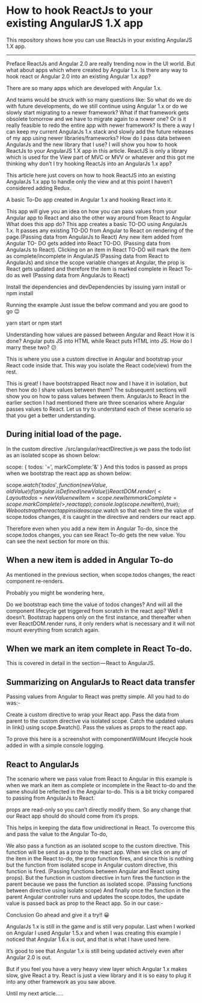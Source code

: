 # How to hook ReactJs to your existing AngularJS 1.X app

This repository shows how you can use ReactJs in your existing AngularJS 1.X app.

----------

Preface
ReactJs and Angular 2.0 are really trending now in the UI world. But what about apps which where created by Angular 1.x. Is there any way to hook react or Angular 2.0 into an existing Angular 1.x app?

There are so many apps which are developed with Angular 1.x.

And teams would be struck with so many questions like:
So what do we do with future developments, do we still continue using Angular 1.x or do we slowly start migrating to a newer framework?
What if that framework gets obsolete tomorrow and we have to migrate again to a newer one?
Or is it really feasible to redo the entire app with newer framework?
Is there a way I can keep my current AngularJs 1.x stack and slowly add the future releases of my app using newer libraries/frameworks?
How do I pass data between AngularJs and the new library that I use?
I will show you how to hook ReactJs to your AngularJS 1.X app in this article.
ReactJS is only a library which is used for the View part of MVC or MVV or whatever and this got me thinking why don’t I try hooking ReactJs into an AngularJs 1.x app?

This article here just covers on how to hook ReactJS into an existing AngularJs 1.x app to handle only the view and at this point I haven’t considered adding Redux.

A basic To-Do app created in Angular 1.x and hooking React into it.

This app will give you an idea on how you can pass values from your Angular app to React and also the other way around from React to Angular
What does this app do?
This app creates a basic TO-DO using AngularJs 1.x.
It passes any existing TO-DO from Angular to React on rendering of the page.(Passing data from AngularJs to React)
Any new item added from Angular TO- DO gets added into React TO-DO. (Passing data from AngularJs to React).
Clicking on an item in React TO-DO will mark the item as complete/incomplete in AngularJS (Passing data from React to AngularJs) and since the scope variable changes at Angular, the prop is React gets updated and therefore the item is marked complete in React To-do as well (Passing data from AngularJs to React)

Install the dependencies and devDependencies by issuing yarn install or npm install

Running the example
Just issue the below command and you are good to go 😉

yarn start or npm start

Understanding how values are passed between Angular and React
How it is done?
Angular puts JS into HTML while React puts HTML into JS. How do I marry these two? 😕

This is where you use a custom directive in Angular and bootstrap your React code inside that. This way you isolate the React code(view) from the rest.

This is great! I have bootstrapped React now and I have it in isolation, but then how do I share values between them? The subsequent sections will show you on how to pass values between them.
AngularJs to React
In the earlier section I had mentioned there are three scenarios where Angular passes values to React. Let us try to understand each of these scenario so that you get a better understanding.

During initial load of the page.
---------------------------------
In the custom directive ./src/angular/reactDirective.js we pass the todo list as an isolated scope as shown below:

scope: {
        todos: '=',
        markComplete:'&'
      }
And this todos is passed as props when we bootstrap the react app as shown below:

scope.$watch('todos', function(newValue, oldValue) {
                if (angular.isDefined(newValue)) {
                 ReactDOM.render(
                    <Layout todos={newValue} newItem={scope.newItem} markComplete={scope.markComplete}/>
                    , reactapp);
                 console.log(scope.newItem)
                }
            }, true);
We bootstrap the react app inside a scope.$watch so that each time the value of scope.todos changes, it is caught in the directive and renders our react app.

Therefore even when you add a new item in Angular To-do, since the scope.todos changes, you can see React To-do gets the new value. You can see the next section for more on this.

When a new item is added in Angular To-do
----------------------------------------------
As mentioned in the previous section, when scope.todos changes, the react component re-renders.

Probably you might be wondering here,

Do we bootstrap each time the value of todos changes?
And will all the component lifecycle get triggered from scratch in the react app?
Well it doesn’t. Bootstrap happens only on the first instance, and thereafter when ever ReactDOM.render runs, it only renders what is necessary and it will not mount everything from scratch again.

When we mark an item complete in React To-do.
------------------------------------------------
This is covered in detail in the section — React to AngularJS.

Summarizing on AngularJs to React data transfer
-------------------------------------------------
Passing values from Angular to React was pretty simple. All you had to do was:-

Create a custom directive to wrap your React app.
Pass the data from parent to the custom directive via isolated scope.
Catch the updated values in link() using scope.$watch().
Pass the values as props to the react app.

To prove this here is a screenshot with componentWillMount lifecycle hook added in with a simple console logging.

React to AngularJs
--------------------

The scenario where we pass value from React to Angular in this example is when we mark an item as complete or incomplete in the React to-do and the same should be reflected in the Angular to-do.
This is a bit tricky compared to passing from AngularJs to React.

props are read-only so you can’t directly modify them. So any change that our React app should do should come from it’s props.

This helps in keeping the data flow unidirectional in React.
To overcome this and pass the value to the Angular To-do,

We also pass a function as an isolated scope to the custom directive.
This function will be send as a prop to the react app.
When we click on any of the item in the React to-do, the prop function fires, and since this is nothing but the function from isolated scope in Angular custom directive, this function is fired. (Passing functions between Angular and React using props).
But the function in custom directive in turn fires the function in the parent because we pass the function as isolated scope. (Passing functions between directive using isolate scope)
And finally once the function in the parent Angular controller runs and updates the scope.todos, the update value is passed back as prop to the React app.
So in our case:-

Conclusion
Go ahead and give it a try!! 😀

AngularJs 1.x is still in the game and is still very popular. Last when I worked on Angular I used Angular 1.5.x and when I was creating this example I noticed that Angular 1.6.x is out, and that is what I have used here.

It’s good to see that Angular 1.x is still being updated actively even after Angular 2.0 is out.

But if you feel you have a very heavy view layer which Angular 1.x makes slow, give React a try. React is just a view library and it is so easy to plug it into any other framework as you saw above.

Until my next article…..
